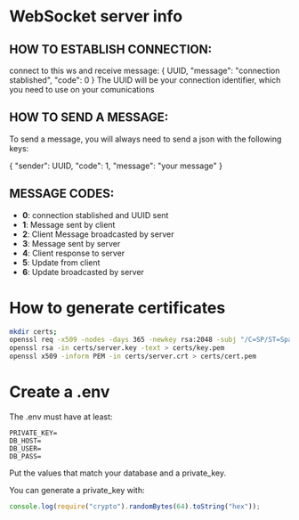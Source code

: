 # WebSocket server info #

## HOW TO ESTABLISH CONNECTION: ##

 connect to this ws and receive message:
 { UUID, "message": "connection stablished", "code": 0 }
 The UUID will be your connection identifier, which you need to use
 on your comunications

## HOW TO SEND A MESSAGE: ##

 To send a message, you will always need to send a json with the following
 keys:

 { "sender": UUID, "code": 1, "message": "your message" }


## MESSAGE CODES: ##

 - **0**: connection stablished and UUID sent
 - **1**: Message sent by client
 - **2**: Client Message broadcasted by server
 - **3**: Message sent by server
 - **4**: Client response to server
 - **5**: Update from client
 - **6**: Update broadcasted by server


# How to generate certificates #

```bash
mkdir certs;
openssl req -x509 -nodes -days 365 -newkey rsa:2048 -subj "/C=SP/ST=Spain/L=Madrid/O=42/CN=127.0.0.1" -keyout certs/server.key -out certs/server.crt;
openssl rsa -in certs/server.key -text > certs/key.pem     
openssl x509 -inform PEM -in certs/server.crt > certs/cert.pem
```

# Create a .env #

The .env must have at least:

```.env
PRIVATE_KEY=
DB_HOST=
DB_USER=
DB_PASS=
```

Put the values that match your database and a private_key.

You can generate a private_key with:
```js
console.log(require("crypto").randomBytes(64).toString("hex"));
```